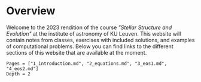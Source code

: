 # Overview

Welcome to the 2023 rendition of the course *"Stellar Structure and Evolution"* at the institute of astronomy of KU Leuven. This website will contain notes from classes, exercises with included solutions, and examples of computational problems. Below you can find links to the different sections of this website that are available at the moment.

```@contents
Pages = ["1_introduction.md", "2_equations.md", "3_eos1.md", "4_eos2.md"]
Depth = 2
```